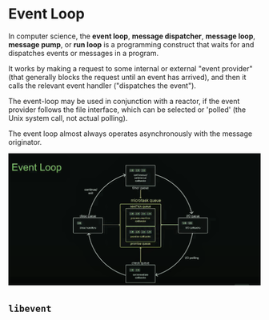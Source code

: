 # Event Loop

In computer science, the **event loop**, **message dispatcher**, **message loop**, **message pump**, or **run loop** is a programming construct that waits for and dispatches events or messages in a program.

It works by making a request to some internal or external "event provider" (that generally blocks the request until an event has arrived), and then it calls the relevant event handler ("dispatches the event").

The event-loop may be used in conjunction with a reactor, if the event provider follows the file interface, which can be selected or 'polled' (the Unix system call, not actual polling).

The event loop almost always operates asynchronously with the message originator.


![](https://github.com/newmohib/event-loop/blob/master/public/EventLoop-1.PNG)

## `libevent`
